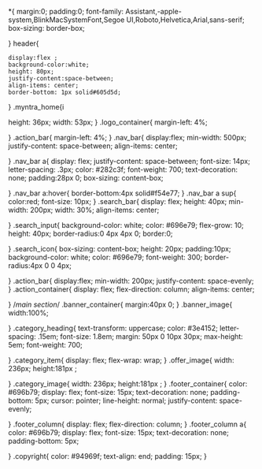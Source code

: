 *{
    margin:0;
    padding:0;
    font-family: Assistant,-apple-system,BlinkMacSystemFont,Segoe UI,Roboto,Helvetica,Arial,sans-serif;
    box-sizing: border-box;

} 
header{


    display:flex ;
    background-color:white;
    height: 80px;
    justify-content:space-between;
    align-items: center;
    border-bottom: 1px solid#605d5d;

}
.myntra_home{i

height: 36px;
width: 53px;
}
.logo_container{
    margin-left: 4%;

}
.action_bar{
    margin-left: 4%;
}
.nav_bar{
    display:flex;
    min-width: 500px;
    justify-content: space-between;
    align-items: center;
    
}
.nav_bar a{
    display: flex;
    justify-content: space-between;
    font-size: 14px;
    letter-spacing: .3px;
    color: #282c3f;
    font-weight: 700;
    text-decoration: none;
    padding:28px 0;
    box-sizing: content-box;

}
.nav_bar a:hover{
    border-bottom:4px solid#f54e77;
}
.nav_bar a sup{
    color:red;
    font-size: 10px;
}
.search_bar{
    display: flex;
    height: 40px;
    min-width: 200px;
    width: 30%;
    align-items: center;
    

}
.search_input{
    background-color: white;
    color: #696e79;
    flex-grow: 10;
    height: 40px;
    border-radius:0 4px 4px 0;
    border:0;


}
.search_icon{
    box-sizing: content-box;
    height: 20px;
    padding:10px;
    background-color: white;
    color: #696e79;
    font-weight: 300;
    border-radius:4px 0 0 4px;

}
.action_bar{
    display:flex;
    min-width: 200px;
    justify-content: space-evenly;
}
.action_container{
    display: flex;
    flex-direction: column;
    align-items: center;

}
/*main section*/
.banner_container{
    margin:40px 0;
}
.banner_image{
    width:100%;

}
.category_heading{
    text-transform: uppercase;
    color: #3e4152;
    letter-spacing: .15em;
    font-size: 1.8em;
    margin: 50px 0 10px 30px;
    max-height: 5em;
    font-weight: 700;

}
.category_item{
    display: flex;
    flex-wrap: wrap;
}
.offer_image{
    width: 236px;
    height:181px ;

}
.category_image{
    width: 236px;
    height:181px ;
}
.footer_container{
    color: #696b79;
    display: flex;
    font-size: 15px;
    text-decoration: none;
    padding-bottom: 5px;
    cursor: pointer;
    line-height: normal;
    justify-content: space-evenly;

}
.footer_column{
    display: flex;
    flex-direction: column;
}
.footer_column a{
    color: #696b79;
    display: flex;
    font-size: 15px;
    text-decoration: none;
    padding-bottom: 5px;
    

}
.copyright{
    color: #94969f;
    text-align: end;
    padding: 15px;
}
